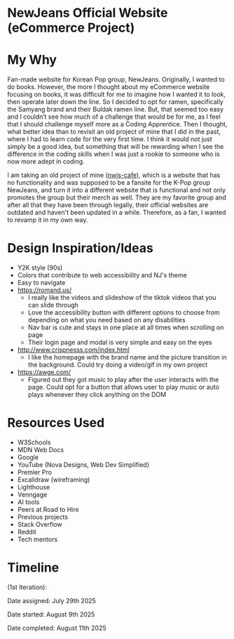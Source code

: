 # NewJeans Official Website (eCommerce Project)

# My Why
Fan-made website for Korean Pop group, NewJeans. Originally, I wanted to do books. However, the more I thought about my eCommerce website focusing on books, it was difficult for me to imagine how I wanted it to look, then operate later down the line. So I decided to opt for ramen, specifically the Samyang brand and their Buldak ramen line. But, that seemed too easy and I couldn’t see how much of a challenge that would be for me, as I feel that I should challenge myself more as a Coding Apprentice. Then I thought, what better idea than to revisit an old project of mine that I did in the past, where I had to learn code for the very first time. I think it would not just simply be a good idea, but something that will be rewarding when I see the difference in the coding skills when I was just a rookie to someone who is now more adept in coding.

I am taking an old project of mine ([nwjs-cafe](https://janehtle.github.io/nwjscafe/)), which is a website that has no functionality and was supposed to be a fansite for the K-Pop group NewJeans, and turn it into a different website that is functional and not only promotes the group but their merch as well. They are my favorite group and after all that they have been through legally, their official websites are outdated and haven't been updated in a while. Therefore, as a fan, I wanted to revamp it in my own way.

# Design Inspiration/Ideas
- Y2K style (90s)
- Colors that contribute to web accessibility and NJ's theme
- Easy to navigate
- https://romand.us/ 
    - I really like the videos and slideshow of the tiktok videos that you can slide through
    - Love the accessibility button with different options to choose from depending on what you need based on any disabilities 
    - Nav bar is cute and stays in one place at all times when scrolling on page
    - Their login page and modal is very simple and easy on the eyes
- http://www.crispnesss.com/index.html
    - I like the homepage with the brand name and the picture transition in the background. Could try doing a video/gif in my own project
- https://awge.com/
    - Figured out they got music to play after the user interacts with the page. Could opt for a button that allows user to play music or auto plays whenever they click anything on the DOM

# Resources Used
- W3Schools
- MDN Web Docs
- Google
- YouTube (Nova Designs, Web Dev Simplified)
- Premier Pro
- Excalidraw (wireframing)
- Lighthouse
- Venngage
- AI tools
- Peers at Road to Hire
- Previous projects
- Stack Overflow
- Reddit
- Tech mentors

# Timeline 
(1st Iteration):

Date assigned: July 29th 2025

Date started: August 9th 2025

Date completed: August 11th 2025




